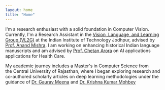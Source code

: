 ```yaml
---
layout: home
title: "Home"
---
```


I'm a research enthusiast with a solid foundation in Computer Vision. Currently, I'm a Research Assistant in the [Vision, Language, and Learning Group (VL2G)](https://vl2g.github.io) at the Indian Institute of Technology Jodhpur, advised by [Prof. Anand Mishra](https://anandmishra22.github.io/). I am working on enhancing historical Indian language manuscripts and am advised by [Prof. Chetan Arora](https://www.cse.iitd.ac.in/~chetan/) on AI applications applications for Health Care.

My academic journey includes a Master's in Computer Science from the Central University of Rajasthan, where I began exploring research and co-authored scholarly articles on deep learning methodologies under the guidance of [Dr. Gaurav Meena](https://www.curaj.ac.in/faculty/gaurav-meena) and [Dr. Krishna Kumar Mohbey](https://www.curaj.ac.in/faculty/krishna-kumar-mohbey)
